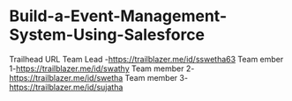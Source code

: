 # Build-a-Event-Management-System-Using-Salesforce



Trailhead URL
Team Lead -https://trailblazer.me/id/sswetha63
Team ember 1-https://trailblazer.me/id/swathy
Team member 2-https://trailblazer.me/id/swetha
Team member 3-https://trailblazer.me/id/sujatha
